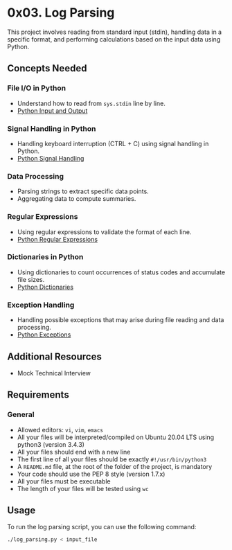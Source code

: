 # 0x03. Log Parsing

This project involves reading from standard input (stdin), handling data in a specific format, and performing calculations based on the input data using Python.

## Concepts Needed

### File I/O in Python
- Understand how to read from `sys.stdin` line by line.
- [Python Input and Output](https://docs.python.org/3/tutorial/inputoutput.html)

### Signal Handling in Python
- Handling keyboard interruption (CTRL + C) using signal handling in Python.
- [Python Signal Handling](https://docs.python.org/3/library/signal.html)

### Data Processing
- Parsing strings to extract specific data points.
- Aggregating data to compute summaries.

### Regular Expressions
- Using regular expressions to validate the format of each line.
- [Python Regular Expressions](https://docs.python.org/3/library/re.html)

### Dictionaries in Python
- Using dictionaries to count occurrences of status codes and accumulate file sizes.
- [Python Dictionaries](https://docs.python.org/3/tutorial/datastructures.html#dictionaries)

### Exception Handling
- Handling possible exceptions that may arise during file reading and data processing.
- [Python Exceptions](https://docs.python.org/3/tutorial/errors.html)

## Additional Resources
- Mock Technical Interview

## Requirements

### General
- Allowed editors: `vi`, `vim`, `emacs`
- All your files will be interpreted/compiled on Ubuntu 20.04 LTS using python3 (version 3.4.3)
- All your files should end with a new line
- The first line of all your files should be exactly `#!/usr/bin/python3`
- A `README.md` file, at the root of the folder of the project, is mandatory
- Your code should use the PEP 8 style (version 1.7.x)
- All your files must be executable
- The length of your files will be tested using `wc`

## Usage

To run the log parsing script, you can use the following command:

```bash
./log_parsing.py < input_file
